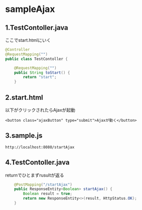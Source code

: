 # sampleAjax

## 1.TestContoller.java   
ここでstart.htmlにいく  
```TestContoller.java   
@Controller
@RequestMapping("")
public class TestContoller {

	@RequestMapping("")
	public String toStart() {
		return "start";
	}  
```

## 2.start.html  
以下がクリックされたらAjaxが起動 
```
<button class="ajaxButton" type="submit">Ajaxが動く</button>  
```

## 3.sample.js
```
http://localhost:8080/startAjax
```

## 4.TestContoller.java
returnでひとまずrusultが返る
```TestContoller.java   
    @PostMapping("/startAjax")
    public ResponseEntity<Boolean> startAjax() {
    	Boolean result = true;
    	return new ResponseEntity<>(result, HttpStatus.OK);
    }
```
